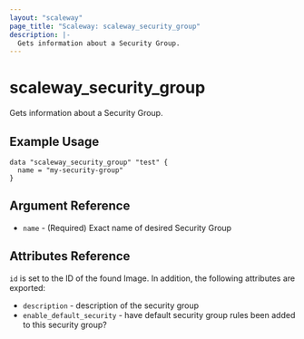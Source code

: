```yaml
---
layout: "scaleway"
page_title: "Scaleway: scaleway_security_group"
description: |-
  Gets information about a Security Group.
---
```


# scaleway_security_group

Gets information about a Security Group.

## Example Usage

```hcl
data "scaleway_security_group" "test" {
  name = "my-security-group"
}
```

## Argument Reference

* `name` - (Required) Exact name of desired Security Group

## Attributes Reference

`id` is set to the ID of the found Image. In addition, the following attributes
are exported:

* `description` - description of the security group
* `enable_default_security` - have default security group rules been added to this security group?
